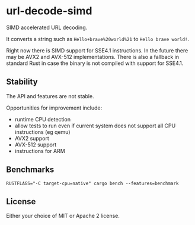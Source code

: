 # url-decode-simd

SIMD accelerated URL decoding.

It converts a string such as `Hello+brave%20world%21` to `Hello brave world!`.

Right now there is SIMD support for SSE4.1 instructions. In the future there may
be AVX2 and AVX-512 implementations. There is also a fallback in standard Rust in case
the binary is not compiled with support for SSE4.1.

## Stability

The API and features are not stable.

Opportunities for improvement include:
 * runtime CPU detection
 * allow tests to run even if current system does not support all CPU instructions (eg qemu)
 * AVX2 support
 * AVX-512 support
 * instructions for ARM

## Benchmarks

```
RUSTFLAGS="-C target-cpu=native" cargo bench --features=benchmark
```

## License

Either your choice of MIT or Apache 2 license.
